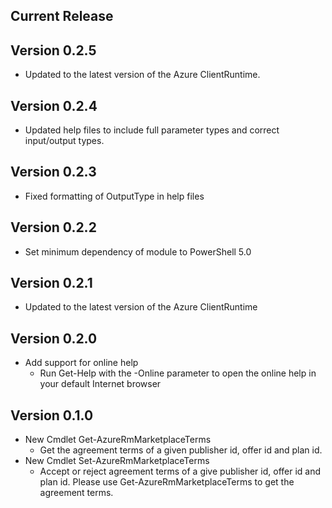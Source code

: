 <!--
    Please leave this section at the top of the change log.

    Changes for the current release should go under the section titled "Current Release", and should adhere to the following format:

    ## Current Release
    * Overview of change #1
        - Additional information about change #1
    * Overview of change #2
        - Additional information about change #2
        - Additional information about change #2
    * Overview of change #3
    * Overview of change #4
        - Additional information about change #4

    ## YYYY.MM.DD - Version X.Y.Z (Previous Release)
    * Overview of change #1
        - Additional information about change #1
-->
## Current Release

## Version 0.2.5
* Updated to the latest version of the Azure ClientRuntime.

## Version 0.2.4
* Updated help files to include full parameter types and correct input/output types.

## Version 0.2.3
* Fixed formatting of OutputType in help files

## Version 0.2.2
* Set minimum dependency of module to PowerShell 5.0

## Version 0.2.1
* Updated to the latest version of the Azure ClientRuntime

## Version 0.2.0
* Add support for online help
    - Run Get-Help with the -Online parameter to open the online help in your default Internet browser

## Version 0.1.0
* New Cmdlet Get-AzureRmMarketplaceTerms
    - Get the agreement terms of a given publisher id, offer id and plan id.
* New Cmdlet Set-AzureRmMarketplaceTerms
	- Accept or reject agreement terms of a give publisher id, offer id and plan id. Please use Get-AzureRmMarketplaceTerms to get the agreement terms.
